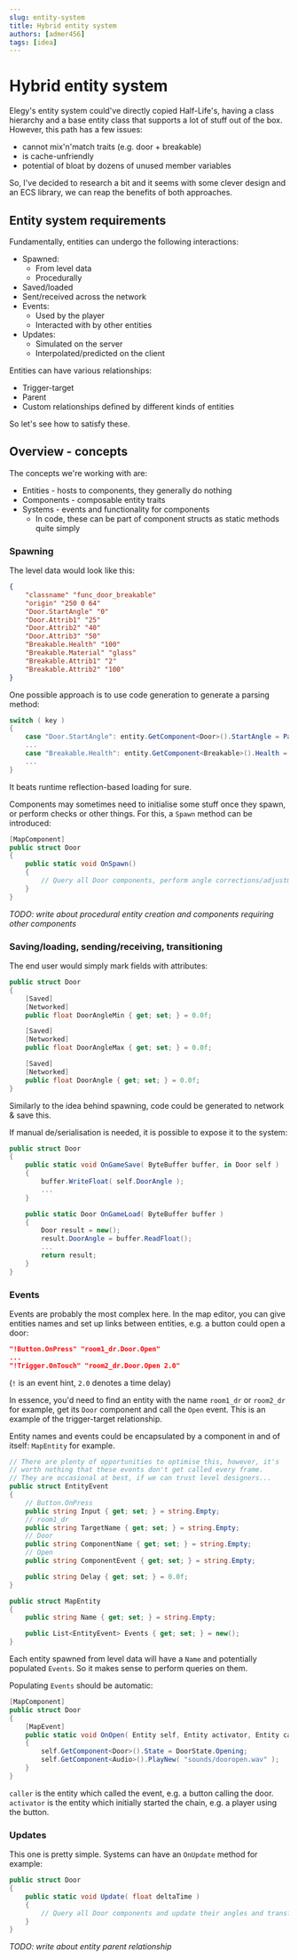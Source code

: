```yaml
---
slug: entity-system
title: Hybrid entity system
authors: [admer456]
tags: [idea]
---
```


# Hybrid entity system

Elegy's entity system could've directly copied Half-Life's, having a class hierarchy and a base entity class that supports a lot of stuff out of the box. However, this path has a few issues:
* cannot mix'n'match traits (e.g. door + breakable)
* is cache-unfriendly
* potential of bloat by dozens of unused member variables

So, I've decided to research a bit and it seems with some clever design and an ECS library, we can reap the benefits of both approaches.


## Entity system requirements

Fundamentally, entities can undergo the following interactions:
* Spawned: <!-- truncate -->
    * From level data
    * Procedurally
* Saved/loaded
* Sent/received across the network
* Events:
    * Used by the player
    * Interacted with by other entities
* Updates:
    * Simulated on the server
    * Interpolated/predicted on the client

Entities can have various relationships:
* Trigger-target
* Parent
* Custom relationships defined by different kinds of entities

So let's see how to satisfy these.

## Overview - concepts

The concepts we're working with are:
* Entities - hosts to components, they generally do nothing
* Components - composable entity traits 
* Systems - events and functionality for components
    * In code, these can be part of component structs as static methods quite simply

### Spawning

The level data would look like this:
```json
{
    "classname" "func_door_breakable"
    "origin" "250 0 64"
    "Door.StartAngle" "0"
    "Door.Attrib1" "25"
    "Door.Attrib2" "40"
    "Door.Attrib3" "50"
    "Breakable.Health" "100"
    "Breakable.Material" "glass"
    "Breakable.Attrib1" "2"
    "Breakable.Attrib2" "100"
}
```

One possible approach is to use code generation to generate a parsing method:
```cs
switch ( key )
{
    case "Door.StartAngle": entity.GetComponent<Door>().StartAngle = ParseFloat( value );
    ...
    case "Breakable.Health": entity.GetComponent<Breakable>().Health = ParseFloat( value );
    ...
}
```

It beats runtime reflection-based loading for sure.

Components may sometimes need to initialise some stuff once they spawn, or perform checks or other things. For this, a `Spawn` method can be introduced:
```cs
[MapComponent]
public struct Door
{
    public static void OnSpawn()
    {
        // Query all Door components, perform angle corrections/adjustments
    }
}
```

*TODO: write about procedural entity creation and components requiring other components*

### Saving/loading, sending/receiving, transitioning

The end user would simply mark fields with attributes:
```cs
public struct Door
{
    [Saved]
    [Networked]
    public float DoorAngleMin { get; set; } = 0.0f;

    [Saved]
    [Networked]
    public float DoorAngleMax { get; set; } = 0.0f;

    [Saved]
    [Networked]
    public float DoorAngle { get; set; } = 0.0f;
}
```

Similarly to the idea behind spawning, code could be generated to network & save this.

If manual de/serialisation is needed, it is possible to expose it to the system:
```cs
public struct Door
{
    public static void OnGameSave( ByteBuffer buffer, in Door self )
    {
        buffer.WriteFloat( self.DoorAngle );
        ...
    }

    public static Door OnGameLoad( ByteBuffer buffer )
    {
        Door result = new();
        result.DoorAngle = buffer.ReadFloat();
        ...
        return result;
    }
}
```

### Events

Events are probably the most complex here. In the map editor, you can give entities names and set up links between entities, e.g. a button could open a door:
```json
"!Button.OnPress" "room1_dr.Door.Open"
...
"!Trigger.OnTouch" "room2_dr.Door.Open 2.0"
```
(`!` is an event hint, `2.0` denotes a time delay)

In essence, you'd need to find an entity with the name `room1_dr` or `room2_dr` for example, get its `Door` component and call the `Open` event. This is an example of the trigger-target relationship.

Entity names and events could be encapsulated by a component in and of itself: `MapEntity` for example.

```cs
// There are plenty of opportunities to optimise this, however, it's 
// worth nothing that these events don't get called every frame.
// They are occasional at best, if we can trust level designers...
public struct EntityEvent
{
    // Button.OnPress
    public string Input { get; set; } = string.Empty;
    // room1_dr
    public string TargetName { get; set; } = string.Empty;
    // Door
    public string ComponentName { get; set; } = string.Empty;
    // Open
    public string ComponentEvent { get; set; } = string.Empty;

    public string Delay { get; set; } = 0.0f;
}

public struct MapEntity
{
    public string Name { get; set; } = string.Empty;

    public List<EntityEvent> Events { get; set; } = new();
}
```

Each entity spawned from level data will have a `Name` and potentially populated `Events`. So it makes sense to perform queries on them.

Populating `Events` should be automatic:
```cs
[MapComponent]
public struct Door
{
    [MapEvent]
    public static void OnOpen( Entity self, Entity activator, Entity caller )
    {
        self.GetComponent<Door>().State = DoorState.Opening;
        self.GetComponent<Audio>().PlayNew( "sounds/dooropen.wav" );
    }
}
```

`caller` is the entity which called the event, e.g. a button calling the door.  
`activator` is the entity which initially started the chain, e.g. a player using the button.

### Updates

This one is pretty simple. Systems can have an `OnUpdate` method for example:
```cs
public struct Door
{
    public static void Update( float deltaTime )
    {
        // Query all Door components and update their angles and transforms
    }
}
```

*TODO: write about entity parent relationship*

